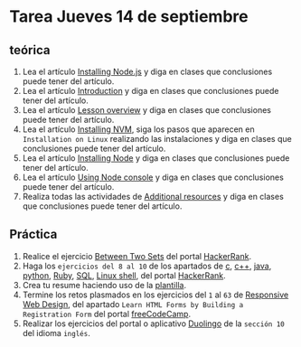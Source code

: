# Tarea Jueves 14 de septiembre

## teórica

1. Lea el artículo [Installing Node.js](https://www.theodinproject.com/lessons/foundations-installing-node-js) y diga en clases que conclusiones puede tener del artículo.
2. Lea el artículo [Introduction](https://www.theodinproject.com/lessons/foundations-installing-node-js#introduction) y diga en clases que conclusiones puede tener del artículo.
3. Lea el artículo [Lesson overview](https://www.theodinproject.com/lessons/foundations-installing-node-js#lesson-overview) y diga en clases que conclusiones puede tener del artículo.
4. Lea el artículo [Installing NVM](https://www.theodinproject.com/lessons/foundations-installing-node-js#installing-nvm), siga los pasos que aparecen en `Installation on Linux` realizando las instalaciones y diga en clases que conclusiones puede tener del artículo.
5. Lea el artículo [Installing Node](https://www.theodinproject.com/lessons/foundations-installing-node-js#installing-node) y diga en clases que conclusiones puede tener del artículo.
6. Lea el artículo [Using Node console](https://www.theodinproject.com/lessons/foundations-installing-node-js#using-node-console) y diga en clases que conclusiones puede tener del artículo.
7. Realiza todas las actividades de [Additional resources](https://www.theodinproject.com/lessons/foundations-installing-node-js#additional-resources) y diga en clases que conclusiones puede tener del artículo.

## Práctica

1. Realice el ejercicio [Between Two Sets](https://www.hackerrank.com/challenges/between-two-sets/problem?isFullScreen=false) del portal [HackerRank](https://www.hackerrank.com/dashboard).
2. Haga los `ejercicios del 8 al 10` de los apartados de [c](https://www.hackerrank.com/domains/c), [c++](https://www.hackerrank.com/domains/cpp), [java](https://www.hackerrank.com/domains/java), [python](https://www.hackerrank.com/domains/python), [Ruby](https://www.hackerrank.com/domains/ruby), [SQL](https://www.hackerrank.com/domains/sql), [Linux shell](https://www.hackerrank.com/domains/shell), del portal [HackerRank](https://www.hackerrank.com/dashboard).
3. Crea tu resume haciendo uso de la [plantilla](https://docs.google.com/document/d/1jfUa4HGBDjt2peJPQ0Wg1YhdGkCoSysS6QMT4u8bCic/edit?usp=sharing).
4. Termine los retos plasmados en los ejercicios del `1` al `63` de [Responsive Web Design](https://www.freecodecamp.org/learn/2022/responsive-web-design/), del apartado `Learn HTML Forms by Building a Registration Form` del portal [freeCodeCamp](https://www.freecodecamp.org/learn/).
5. Realizar los ejercicios del portal o aplicativo [Duolingo](https://www.duolingo.com/learn) de la `sección 10` del idioma `inglés`.
